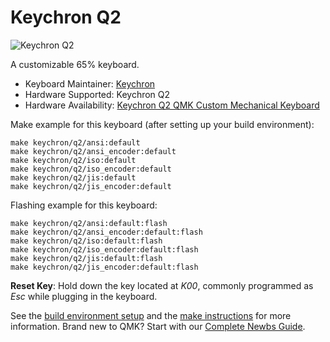 # Keychron Q2

![Keychron Q2](https://i.imgur.com/9bJ6Moh.jpg)

A customizable 65% keyboard.

* Keyboard Maintainer: [Keychron](https://github.com/keychron)
* Hardware Supported: Keychron Q2
* Hardware Availability: [Keychron Q2 QMK Custom Mechanical Keyboard](https://www.keychron.com/products/keychron-q2-qmk-custom-mechanical-keyboard)

Make example for this keyboard (after setting up your build environment):

    make keychron/q2/ansi:default
    make keychron/q2/ansi_encoder:default
    make keychron/q2/iso:default
    make keychron/q2/iso_encoder:default
    make keychron/q2/jis:default
    make keychron/q2/jis_encoder:default

Flashing example for this keyboard:

    make keychron/q2/ansi:default:flash
    make keychron/q2/ansi_encoder:default:flash
    make keychron/q2/iso:default:flash
    make keychron/q2/iso_encoder:default:flash
    make keychron/q2/jis:default:flash
    make keychron/q2/jis_encoder:default:flash

**Reset Key**: Hold down the key located at *K00*, commonly programmed as *Esc* while plugging in the keyboard.

See the [build environment setup](https://docs.qmk.fm/#/getting_started_build_tools) and the [make instructions](https://docs.qmk.fm/#/getting_started_make_guide) for more information. Brand new to QMK? Start with our [Complete Newbs Guide](https://docs.qmk.fm/#/newbs).